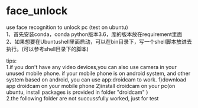 # face_unlock
use face recognition to unlock pc (test on ubuntu)  
1、首先安装conda，conda python版本3.6，库的版本放在requirement里面  
2、如果想要在Ubuntushell里面启动，可以在bin目录下，写一个shell脚本放进去执行。(可以参考shell目录下的脚本)


tips:  
1.if you don't have any video devices,you can also use camera in your unused mobile phone.
if your mobile phone is on android system, and other system based on android, you can use app:droidcam
to work.
    1)download app droidcam on your mobile phone
    2)install droidcam on your pc(on ubuntu, install packages is provided in folder "droidcam" )  
2.the following folder are not succussfully worked, just for test
